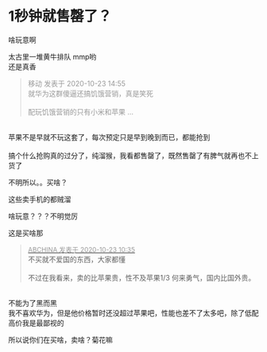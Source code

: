 # 1秒钟就售罄了？


啥玩意啊<img id="aimg_Vefe6" onclick="zoom(this, this.src, 0, 0, 0)" class="zoom" src="https://cdn.jsdelivr.net/gh/hishis/forum-master/public/images/patch.gif" onmouseover="img_onmouseoverfunc(this)" onload="thumbImg(this)" border="0" alt="" />

<img src="static/image/smiley/default/mad.gif" smilieid="11" border="0" alt="" />太古里一堆黄牛排队 mmp哟<br />
还是真香

<div class="quote"><blockquote><font color="#999999">移动 发表于 2020-10-23 14:55</font><br />
<font color="#999999">就华为这群傻逼还搞饥饿营销，真是笑死<br />
<br />
配玩饥饿营销的只有小米和苹果 ...</font></blockquote></div><br />
苹果不是早就不玩这套了，每次预定只是早到晚到而已，都能抢到<br />
<br />
搞个什么抢购真的过分了，纯溜猴，我看都售罄了，既然售罄了有脾气就再也不上货了

 不明所以。。买啥？

这些卖手机的都贼溜

啥玩意？？？不明觉厉

这是买啥那

<div class="quote"><blockquote><font size="2"><a href="https://www.hostloc.com/forum.php?mod=redirect&amp;goto=findpost&amp;pid=9339919&amp;ptid=757416" target="_blank"><font color="#999999">ABCHINA 发表于 2020-10-23 10:35</font></a></font><br />
不买就不爱国的东西，大家都懂<br />
<br />
不过在我看来，卖的比苹果贵，性不及苹果1/3 何来勇气，国内比国外贵。</blockquote></div><br />
不能为了黑而黑<br />
我不喜欢华为，但是他价格暂时还没超过苹果吧，性能也差不了太多吧，除了低配高价我是最鄙视的

所以说你们在买啥，卖啥？菊花嘛
